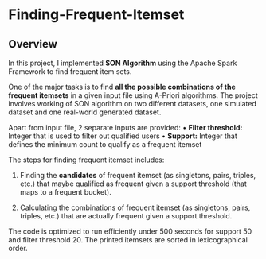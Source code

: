 # Finding-Frequent-Itemset

## Overview
In this project, I implemented **SON Algorithm** using the Apache Spark Framework to find frequent item sets.

One of the major tasks is to find **all the possible combinations of the frequent itemsets** in a given input file using A-Priori algorithms. The project involves working of SON algorithm on two different datasets, one simulated dataset and one real-world generated dataset.

Apart from input file, 2 separate inputs are provided:
•	**Filter threshold:** Integer that is used to filter out qualified users
•	**Support:** Integer that defines the minimum count to qualify as a frequent itemset 

The steps for finding frequent itemset includes: 

1)	Finding the **candidates** of frequent itemset (as singletons, pairs, triples, etc.) that maybe qualified as frequent given a support threshold (that maps to a frequent bucket).

2)	Calculating the combinations of frequent itemset (as singletons, pairs, triples, etc.) that are actually frequent given a support threshold. 

The code is optimized to run efficiently under 500 seconds for support 50 and filter threshold 20. The printed itemsets are sorted in lexicographical order.
